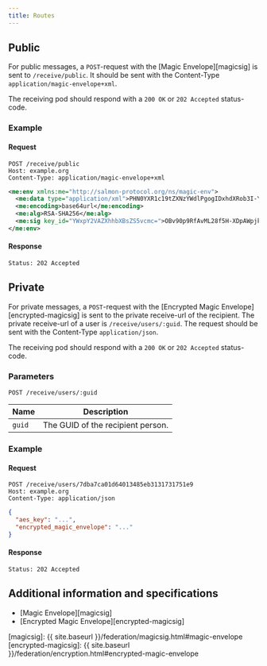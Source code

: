 ```yaml
---
title: Routes
---
```


## Public

For public messages, a `POST`-request with the [Magic Envelope][magicsig] is sent to `/receive/public`. It should be
sent with the Content-Type `application/magic-envelope+xml`.

The receiving pod should respond with a `200 OK` or `202 Accepted` status-code.

### Example

#### Request

~~~
POST /receive/public
Host: example.org
Content-Type: application/magic-envelope+xml
~~~
~~~xml
<me:env xmlns:me="http://salmon-protocol.org/ns/magic-env">
  <me:data type="application/xml">PHN0YXR1c19tZXNzYWdlPgogIDxhdXRob3I-YWxpY2VAZXhhbXBsZS5vcmc8L2F1dGhvcj4KICA8Z3VpZD5jYmQ0ODIyMDFmZTEwMTM0ODZmZTMxMzE3MzE3NTFlOTwvZ3VpZD4KICA8Y3JlYXRlZF9hdD4yMDE2LTA2LTI5IDA0OjQyOjIzIFVUQzwvY3JlYXRlZF9hdD4KICA8cmF3X21lc3NhZ2U-aSBhbSBhIHZlcnkgaW50ZXJlc3Rpbmcgc3RhdHVzIHVwZGF0ZTwvcmF3X21lc3NhZ2U-CiAgPHB1YmxpYz50cnVlPC9wdWJsaWM-Cjwvc3RhdHVzX21lc3NhZ2U-</me:data>
  <me:encoding>base64url</me:encoding>
  <me:alg>RSA-SHA256</me:alg>
  <me:sig key_id="YWxpY2VAZXhhbXBsZS5vcmc=">OBv90p9RfAvML28f5H-XDpAWpjk7f4W3I6JMY81OSzXEwPJVndNHRjAxifXd_Id1T7lHylyL0cly4ZBI9frTN5bZZg_03SfiEssZSj0a6KgEnNFIBh1ZG_7WUWon92jJCAO6f2SzVCjdcPSuRYZElFsQSp7zLxAV-Fz5oTdZanY=</me:sig>
</me:env>
~~~

#### Response

~~~
Status: 202 Accepted
~~~

## Private

For private messages, a `POST`-request with the [Encrypted Magic Envelope][encrypted-magicsig] is sent to the private
receive-url of the recipient. The private receive-url of a user is `/receive/users/:guid`. The request should be sent
with the Content-Type `application/json`.

The receiving pod should respond with a `200 OK` or `202 Accepted` status-code.

### Parameters

~~~
POST /receive/users/:guid
~~~

| Name   | Description                       |
| ------ | --------------------------------- |
| `guid` | The GUID of the recipient person. |

### Example

#### Request

~~~
POST /receive/users/7dba7ca01d64013485eb3131731751e9
Host: example.org
Content-Type: application/json
~~~
~~~json
{
  "aes_key": "...",
  "encrypted_magic_envelope": "..."
}
~~~

#### Response

~~~
Status: 202 Accepted
~~~

## Additional information and specifications

* [Magic Envelope][magicsig]
* [Encrypted Magic Envelope][encrypted-magicsig]

[magicsig]: {{ site.baseurl }}/federation/magicsig.html#magic-envelope
[encrypted-magicsig]: {{ site.baseurl }}/federation/encryption.html#encrypted-magic-envelope
